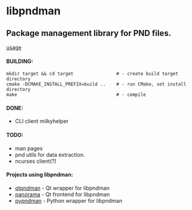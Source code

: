 libpndman
=========

Package management library for PND files.
----------------------------------------
[usage][]

#### BUILDING:

    mkdir target && cd target                # - create build target directory
    cmake -DCMAKE_INSTALL_PREFIX=build ..    # - run CMake, set install directory
    make                                     # - compile

#### DONE:
*  CLI client milkyhelper

#### TODO:
*  man pages
*  pnd utils for data extraction.
*  ncurses client(?)

####  Projects using libpndman:
*  [qtpndman][] - Qt wrapper for libpndman
*  [panorama][] - Qt frontend for libpndman
*  [pypndman][] - Python wrapper for libpndman

[panorama]: https://github.com/bzar/panorama
[qtpndman]: https://github.com/bzar/qtpndman
[pypndman]: https://github.com/Tempel/pypndman

[usage]: https://github.com/Cloudef/libpndman/blob/master/test/sample.c
